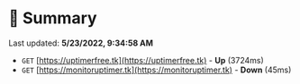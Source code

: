 # 📖 Summary
Last updated: **5/23/2022, 9:34:58 AM**

- `GET` [https://uptimerfree.tk](https://uptimerfree.tk) - **Up** (3724ms)
- `GET` [https://monitoruptimer.tk](https://monitoruptimer.tk) - **Down** (45ms)

